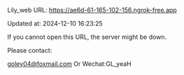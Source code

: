 Lily_web URL: https://ae6d-61-165-102-156.ngrok-free.app

Updated at: 2024-12-10 16:23:25

If you cannot open this URL, the server might be down.

Please contact: 

goley04@foxmail.com Or Wechat:GL_yeaH